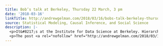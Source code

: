 ```yaml
---
title: Bob’s talk at Berkeley, Thursday 22 March, 3 pm
date: '2018-03-16'
linkTitle: http://andrewgelman.com/2018/03/16/bobs-talk-berkeley-thursday-22-march-3-pm/
source: Statistical Modeling, Causal Inference, and Social Science
description: |-
  <p>It&#8217;s at the Institute for Data Science at Berkeley. Hierarchical Modeling in Stan for Pooling, Prediction, and Multiple Comparisons 22 March 2018, 3pm 190 Doe Library. UC Berkeley. And here&#8217;s the abstract: I&#8217;ll provide an end-to-end example of using R and Stan to carry out full Bayesian inference for a simple set of repeated binary [&#8230;]</p>
  <p>The post <a rel="nofollow" href="http://andrewgelman.com/2018/03/16/bobs-talk-berkeley-thursday-22-march-3-pm/">Bob&#8217;s talk
---
```

